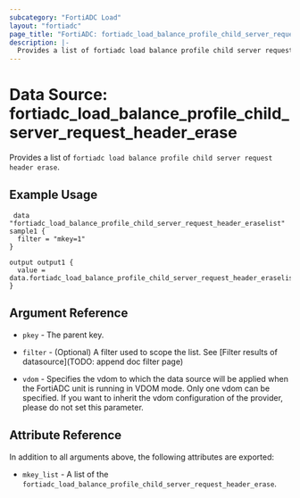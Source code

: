 ```yaml
---
subcategory: "FortiADC Load"
layout: "fortiadc"
page_title: "FortiADC: fortiadc_load_balance_profile_child_server_request_header_erase"
description: |-
  Provides a list of fortiadc load balance profile child server request header erase
---
```


# Data Source: fortiadc_load_balance_profile_child_server_request_header_erase
Provides a list of `fortiadc load balance profile child server request header erase`.

## Example Usage

```hcl
 data "fortiadc_load_balance_profile_child_server_request_header_eraselist" sample1 {
  filter = "mkey=1"
}

output output1 {
  value = data.fortiadc_load_balance_profile_child_server_request_header_eraselist.sample1.mkey_list
}
```

## Argument Reference

* `pkey` - The parent key.
* `filter` - (Optional) A filter used to scope the list. See [Filter results of datasource](TODO: append doc filter page)

* `vdom` - Specifies the vdom to which the data source will be applied when the FortiADC unit is running in VDOM mode. Only one vdom can be specified. If you want to inherit the vdom configuration of the provider, please do not set this parameter.

## Attribute Reference

In addition to all arguments above, the following attributes are exported:

* `mkey_list` -  A list of the `fortiadc_load_balance_profile_child_server_request_header_erase`.

